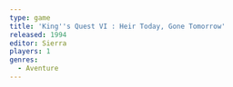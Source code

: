 ```yaml
---
type: game
title: 'King''s Quest VI : Heir Today, Gone Tomorrow'
released: 1994
editor: Sierra
players: 1
genres:
  - Aventure
---
```

